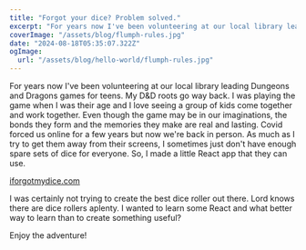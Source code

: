 ```yaml
---
title: "Forgot your dice? Problem solved."
excerpt: "For years now I've been volunteering at our local library leading Dungeons and Dragons games for teens. My D&D roots go way back."
coverImage: "/assets/blog/flumph-rules.jpg"
date: "2024-08-18T05:35:07.322Z"
ogImage:
  url: "/assets/blog/hello-world/flumph-rules.jpg"
---
```


For years now I've been volunteering at our local library leading Dungeons and Dragons games for teens. My D&D roots go way back. I was playing the game when I was their age and I love seeing a group of kids come together and work together. Even though the game may be in our imaginations, the bonds they form and the memories they make are real and lasting. Covid forced us online for a few years but now we're back in person. As much as I try to get them away from their screens, I sometimes just don't have enough spare sets of dice for everyone. So, I made a little React app that they can use. 

[iforgotmydice.com](https://iforgotmydice.com)

I was certainly not trying to create the best dice roller out there. Lord knows there are dice rollers aplenty. I wanted to learn some React and what better way to learn than to create something useful?

Enjoy the adventure!